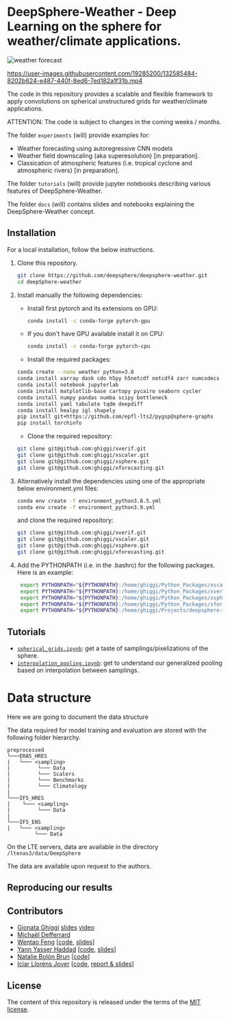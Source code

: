 



# DeepSphere-Weather - Deep Learning on the sphere for weather/climate applications.

![weather forecast](./figs/Forecast_State_Errors.gif)

https://user-images.githubusercontent.com/19285200/132585484-8202b624-e487-440f-8ed6-7ed182a1f31b.mp4

The code in this repository provides a scalable and flexible framework to apply convolutions on spherical unstructured grids for weather/climate applications.

ATTENTION: The code is subject to changes in the coming weeks / months.

The folder `experiments` (will) provide examples for:
-  Weather forecasting using autoregressive CNN models
-  Weather field downscaling (aka superesolution) [in preparation].
-  Classication of atmospheric features (i.e. tropical cyclone and atmospheric rivers) [in preparation].

The folder `tutorials` (will) provide jupyter notebooks describing various features of DeepSphere-Weather.

The folder `docs` (will) contains slides and notebooks explaining the DeepSphere-Weather concept.

## Installation

For a local installation, follow the below instructions.

1. Clone this repository.
   ```sh
   git clone https://github.com/deepsphere/deepsphere-weather.git
   cd deepSphere-weather
   ```

2. Install manually the following dependencies:
   - Install first pytorch and its extensions on GPU:
      ```sh
      conda install -c conda-forge pytorch-gpu  
      ```
   - If you don't have GPU available install it on CPU:
      ```sh
      conda install -c conda-forge pytorch-cpu  
      ```
   - Install the required packages: 
   ```sh
   conda create --name weather python=3.8
   conda install xarray dask cdo h5py h5netcdf netcdf4 zarr numcodecs rechunker xskillscore
   conda install notebook jupyterlab
   conda install matplotlib-base cartopy pycairo seaborn cycler
   conda install numpy pandas numba scipy bottleneck
   conda install yaml tabulate tqdm deepdiff
   conda install healpy igl shapely      
   pip install git+https://github.com/epfl-lts2/pygsp@sphere-graphs
   pip install torchinfo
   ```
   - Clone the required repository: 
   ```sh
   git clone git@github.com:ghiggi/xverif.git
   git clone git@github.com:ghiggi/xscaler.git
   git clone git@github.com:ghiggi/xsphere.git
   git clone git@github.com:ghiggi/xforecasting.git
   ```
   
2. Alternatively install the dependencies using one of the appropriate below 
   environment.yml files:
   ```sh
   conda env create -f environment_python3.8.5.yml
   conda env create -f environment_python3.9.yml
   ```
   and clone the required repository: 
   ```sh
   git clone git@github.com:ghiggi/xverif.git
   git clone git@github.com:ghiggi/xscaler.git
   git clone git@github.com:ghiggi/xsphere.git
   git clone git@github.com:ghiggi/xforecasting.git
   ```
   
3. Add the PYTHONPATH (i.e. in the .bashrc) for the following packages. Here is an example: 
   ```sh
    export PYTHONPATH="${PYTHONPATH}:/home/ghiggi/Python_Packages/xscaler"
    export PYTHONPATH="${PYTHONPATH}:/home/ghiggi/Python_Packages/xverif"
    export PYTHONPATH="${PYTHONPATH}:/home/ghiggi/Python_Packages/xsphere"
    export PYTHONPATH="${PYTHONPATH}:/home/ghiggi/Python_Packages/xforecasting"  
    export PYTHONPATH="${PYTHONPATH}:/home/ghiggi/Projects/deepsphere-weather"
   ```

## Tutorials

* [`spherical_grids.ipynb`]: get a taste of samplings/pixelizations of the sphere.
* [`interpolation_pooling.ipynb`]: get to understand our generalized pooling based on interpolation between samplings.

[`spherical_grids.ipynb`]: https://nbviewer.jupyter.org/github/deepsphere/deepsphere-weather/blob/outputs/tutorials/spherical_grids.ipynb
[`interpolation_pooling.ipynb`]: https://nbviewer.jupyter.org/github/deepsphere/deepsphere-weather/blob/outputs/tutorials/interpolation_pooling.ipynb

# Data structure

Here we are going to document the data structure 

The data required for model training and evaluation are stored with the following folder hierarchy.

```
preprocessed
└───ERA5_HRES
|   └─── <sampling>
|         └─── Data
|         └─── Scalers
|         └─── Benchmarks 
|         └─── Climatology 
| 
└───IF5_HRES
|    └─── <sampling>
|         └─── Data
|    
└───IF5_ENS
|   └─── <sampling>
         └─── Data
```

On the LTE servers, data are available in the directory `/ltenas3/data/DeepSphere`

The data are available upon request to the authors.

## Reproducing our results


## Contributors

* [Gionata Ghiggi](https://people.epfl.ch/gionata.ghiggi) [slides](https://presentations.copernicus.org/EGU21/EGU21-2681_presentation.pdf) [video](https://www.youtube.com/watch?v=7D5OjzAdfz8&t=172s&ab_channel=IS-ENES3H2020)
* [Michaël Defferrard](https://deff.ch)
* [Wentao Feng](https://www.linkedin.com/in/wentaofeng) [[code](https://github.com/ownzonefeng/weather_prediction/), [slides](https://infoscience.epfl.ch/record/282285)]
* [Yann Yasser Haddad](https://www.linkedin.com/in/yann-yasser-haddad) [[code](https://github.com/ownzonefeng/weather_prediction), [slides](https://infoscience.epfl.ch/record/282437)]
* [Natalie Bolón Brun](https://www.linkedin.com/in/nataliebolonbrun) [[code](https://github.com/natbolon/weather_prediction)]
* [Icíar Lloréns Jover](https://www.linkedin.com/in/iciar-llorens-jover) [[code](https://github.com/illorens/weather_prediction), [report & slides](https://infoscience.epfl.ch/record/278138)]

## License

The content of this repository is released under the terms of the [MIT license](LICENSE.txt).
